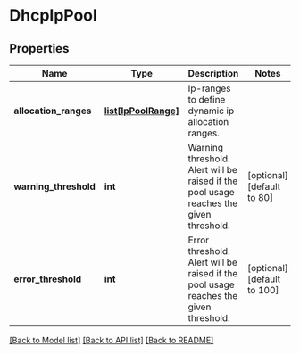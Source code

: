# DhcpIpPool

## Properties
Name | Type | Description | Notes
------------ | ------------- | ------------- | -------------
**allocation_ranges** | [**list[IpPoolRange]**](IpPoolRange.md) | Ip-ranges to define dynamic ip allocation ranges. | 
**warning_threshold** | **int** | Warning threshold. Alert will be raised if the pool usage reaches the given threshold.  | [optional] [default to 80]
**error_threshold** | **int** | Error threshold. Alert will be raised if the pool usage reaches the given threshold.  | [optional] [default to 100]

[[Back to Model list]](../README.md#documentation-for-models) [[Back to API list]](../README.md#documentation-for-api-endpoints) [[Back to README]](../README.md)

